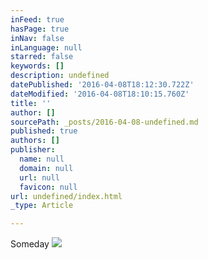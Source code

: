 ```yaml
---
inFeed: true
hasPage: true
inNav: false
inLanguage: null
starred: false
keywords: []
description: undefined
datePublished: '2016-04-08T18:12:30.722Z'
dateModified: '2016-04-08T18:10:15.760Z'
title: ''
author: []
sourcePath: _posts/2016-04-08-undefined.md
published: true
authors: []
publisher:
  name: null
  domain: null
  url: null
  favicon: null
url: undefined/index.html
_type: Article

---
```

Someday
![](https://the-grid-user-content.s3-us-west-2.amazonaws.com/3fe55d82-3b9d-44b5-8970-8e4073118068.jpg)